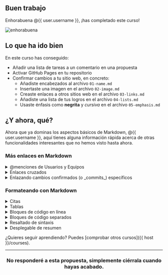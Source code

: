 ## Buen trabajo

Enhorabuena @{{ user.username }}, ¡has completado este curso!

![enhorabuena](https://octodex.github.com/images/welcometocat.png)

## Lo que ha ido bien

En este curso has conseguido:

- Añadir una lista de tareas a un comentario en una propuesta
- Activar GitHub Pages en tu repositorio
- Confirmar cambios a tu sitio web, en concreto:
    - Añadiste encabezados al archivo `01-name.md`
    - Insertaste una imagen en el archivo `02-image.md` 
    - Creaste enlaces a otros sitios web en el archivo `03-links.md` 
    - Añadiste una lista de tus logros en el archivo `04-lists.md` 
    - Usaste énfasis como **negrita** y _cursiva_ en el archivo `05-emphasis.md` 

## ¿Y ahora, qué?

Ahora que ya dominas los aspectos básicos de Markdown, @{{ user.username }}, aquí tienes alguna información rápida acerca de otras funcionalidades interesantes que no hemos visto hasta ahora.

### Más enlaces en Markdown

<details>
<summary>@menciones de Usuarios y Equipos</summary>

  ### @menciones de Usuarios y Equipos

  Si tecleas el símbolo `@` seguido de un nombre de usuario de GitHub, se enviará una notificación a esa persona para informarle acerca de tu comentario. Esto se llama una "@mencion", porque estás mencionando a otra persona. También puedes `@mencionar` equipos dentro de una misma organización. Para más información, puedes consultar “[Recibir notificaciones acerca de la actividad en GitHub](https://help.github.com/categories/receiving-notifications-about-activity-on-github/) en *GitHub Help*.

  ```
  @githubteacher
  ```

  @githubteacher

  <hr>
</details>

<details>
  <summary>Enlaces cruzados</summary>

  ### Enlaces cruzados

  Para obtener una lista de propuestas (o _issues_) y solicitudes de extracción (o _pull requests_) en un repositorio, teclea `#`. Escribe el número o el título de la propuesta o solicitud de extracción para filtrar la lista, y presiona el Tabulador o Enter para completar el resultado resaltado.
  
  Además, las referencias a propuestas o solicitudes de extracción se convierten automáticamente en enlaces abreviados a la propuesta o solicitud de extracción en cuestión. Por ejemplo,
  
  | Tipo de referencia | Referencia en bruto | Enlace abreviado |
  | -------------- | ------------- | ---------- |
  |  URL de la propuesta o solicitud de extracción | `https://github.com/desktop/desktop/pull/3602` | [#3602](https://github.com/desktop/desktop/pull/3602) |
  | `#` seguido del número de la propuesta o solicitud de extracción | #3602 | [#3602](https://github.com/desktop/desktop/pull/3602) |
  | `GH-` seguido del número de la propuesta o solicitud de extracción | GH-3602 | [GH-3602](https://github.com/desktop/desktop/pull/3602) |
  | `Username/Repository#` seguido del número de la propuesta o solicitud de extracción | desktop/desktop#3602 | [desktop/desktop#3602](https://github.com/desktop/desktop/pull/3602) |

  Para más información, consulta “[Autolinked references and URLs](https://help.github.com/articles/autolinked-references-and-urls/)” en *GitHub Help*.

  <hr>
</details>

<details>
  <summary>Enlazando cambios confirmados (o _commits_) específicos</summary>

  ### Enlazando cambios confirmados (o _commits_) específicos

  Las referencias a la ID de una confirmación de cambios (generalmente denominada SHA o 'hash') se convierten automáticamente en enlaces abreviados a esa confirmación de cambios (o _commit_) en GitHub. Por ejemplo,
  
  | Tipo de referencia | Referencia en bruto | Enlace abreviado |
  | -------------- | ------------- | ---------- |
  | URL del commit | https://github.com/desktop/desktop/commit/8304e9c271a5e5ab4fda797304cd7bcca7158c87 | [8304e9c](https://github.com/desktop/desktop/commit/8304e9c271a5e5ab4fda797304cd7bcca7158c87) |
  | SHA | 8304e9c271a5e5ab4fda797304cd7bcca7158c87 | [8304e9c](https://github.com/desktop/desktop/commit/8304e9c271a5e5ab4fda797304cd7bcca7158c87) |
  | Usuario@SHA | desktop@8304e9c271a5e5ab4fda797304cd7bcca7158c87 | [desktop@8304e9c](https://github.com/desktop/desktop/commit/8304e9c271a5e5ab4fda797304cd7bcca7158c87) |
  | Usuario/Repositorio@SHA | User/Repository@SHA: desktop/desktop@8304e9c271a5e5ab4fda797304cd7bcca7158c87 | [desktop/desktop@8304e9c](https://github.com/desktop/desktop/commit/8304e9c271a5e5ab4fda797304cd7bcca7158c87)|


  <hr>
</details>

### Formateando con Markdown

<details>
  <summary>Citas</summary>

  ### Citas

  Puedes introducir citas textuales con `>`.

  ```
  En palabras del sheriff Brody:

  > Necesitará otro barco más grande
  ```

  En palabras del sheriff Brody:

  > Necesitará otro barco más grande

  <hr>
</details>

<details>
  <summary>Tablas</summary>

   ### Tablas

   Puedes crear tablas juntando listas de palabras y separándolas con guiones `-` (para la primera fila), y después separando cada columna con una raya `|`:

    ```
    Primer encabezado | Segundo encabezado
    ----------------- | ------------------
    Contenido de la celda 1 | Contenido de la celda 2
    Contenido de la primera columna | Contenido de la segunda columna
    ```

  Primer encabezado | Segundo encabezado
  ----------------- | ------------------
  Contenido de la celda 1 | Contenido de la celda 2
  Contenido de la primera columna | Contenido de la segunda columna

  Para más detalles acerca de formatear tablas, consulta "[Organizar la información en tablas](https://docs.github.com/github/writing-on-github/organizing-information-with-tables)" en _GitHub Help_.

<hr>
</details>

<details>
  <summary>Bloques de código en línea</summary>

  ### Bloques de código en línea

  Algunas palabras y frases necesitan formatearse con tipografías monoespaciadas, especialmente al escribir acerca de código. Como has ido viendo a lo largo de este curso, algunas palabras pueden distinguirse en Markdown como `bloques de código en línea`.

  El código en línea es simplemente un carácter ``` a cada lado del texto, y puede usarse en párrafos, encabezados y otros elementos Markdown.

  ```
  `el código en línea es simplemente un acento invertido`
  ```

  `el código en línea es simplemente un acento invertido`

  <hr>
</details>

<details>
  <summary>Bloques de código separados</summary>

  ### Bloques de código separados

  Para separar fragmentos de código más largos, utiliza tres caracteres ``` en vez de uno, y coloca el texto en su propio párrafo.
  
  Lo que escribimos:
  
    ```
    Cualquier cosa escrita en este **párrafo** no será _formateado_ incluso aunque normalmente fuera a ser reconocido en este contexto. :taco:
    ```
    
  Lo que vemos:
  
  ```
  Cualquier cosa escrita en este **párrafo** no será _formateado_ incluso aunque normalmente fuera a ser reconocido en este contexto. :taco:
  ```
<hr>
</details>

<details>
  <summary>Resaltado de sintaxis</summary>

  ### Resaltado de sintaxis

  Además de los bloques de código, algunos de ellos deberían mostrarse de maneras diferentes según el lenguaje de programación que se use, como JavaScript o texto de línea de comandos.
  
  Lo que escribimos:

      ```sh
      github-learning-lab ~/Projects/recipe-repository
      $ git init
      Initialized empty Git repository in /Users/github-learning-lab/Projects/recipe-repository/.git/
      ```

  Lo que vemos:
  ```sh
  github-learning-lab ~/Projects/recipe-repository
  $ git init
  Initialized empty Git repository in /Users/github-learning-lab/Projects/recipe-repository/.git/
  ```
  <hr>
</details>

<details>
  <summary>Desplegable de resumen</summary>

  ### Desplegable de resumen

  La mayoría del texto en esta propuesta esta formateado en bloques de texto despegables. Así es como puedes hacerlos con Markdown:

  ```
  <details>
    <summary>Título</summary>

    El contenido aquí.

  </details>
  ```

  <hr>
</details>

¿Quieres seguir aprendiendo? Puedes [comprobar otros cursos]({{ host }}/courses).

<hr>
<h3 align="center">No responderé a esta propuesta, simplemente ciérrala cuando hayas acabado.</h3>
